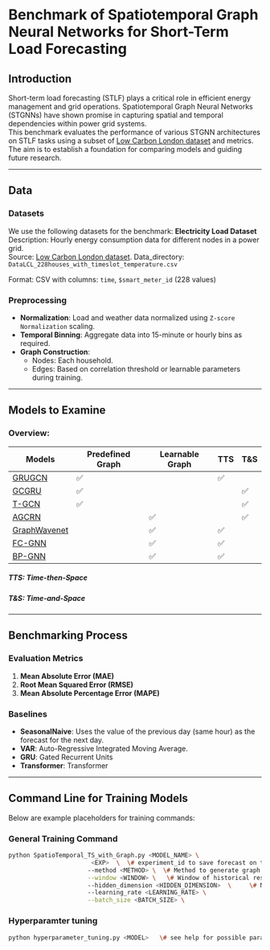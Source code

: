# Benchmark of Spatiotemporal Graph Neural Networks for Short-Term Load Forecasting

## Introduction
Short-term load forecasting (STLF) plays a critical role in efficient energy management and grid operations. Spatiotemporal Graph Neural Networks (STGNNs) have shown promise in capturing spatial and temporal dependencies within power grid systems.  
This benchmark evaluates the performance of various STGNN architectures on STLF tasks using a subset of [Low Carbon London dataset](https://data.london.gov.uk/dataset/low-carbon-london-electric-vehicle-load-profiles) and metrics. The aim is to establish a foundation for comparing models and guiding future research.

---

## Data
### Datasets
We use the following datasets for the benchmark:
**Electricity Load Dataset**  
   Description: Hourly energy consumption data for different nodes in a power grid.  
   Source: [Low Carbon London dataset](https://data.london.gov.uk/dataset/low-carbon-london-electric-vehicle-load-profiles).
   Data_directory: `DataLCL_228houses_with_timeslot_temperature.csv`

   Format: CSV with columns: `time`, `$smart_meter_id` (228 values) 
### Preprocessing
- **Normalization**: Load and weather data normalized using `Z-score Normalization` scaling.  
- **Temporal Binning**: Aggregate data into 15-minute or hourly bins as required.  
- **Graph Construction**:  
  - Nodes: Each household.  
  - Edges: Based on correlation threshold or learnable parameters during training.  

---

## Models to Examine

### Overview:
| Models         | Predefined Graph | Learnable Graph | TTS          | T&S          |
|----------------|------------------|-----------------|--------------|--------------|
| [GRUGCN](https://arxiv.org/abs/2103.07016)     | ✅               |                 | ✅           |              |
| [GCGRU](https://www.sciencedirect.com/science/article/pii/S0952197622003761)      | ✅               |                 |              | ✅           |
| [T-GCN](https://www.sciencedirect.com/science/article/pii/S0142061522006470)      | ✅               |                 |              | ✅           |
| [AGCRN](ttps://proceedings.neurips.cc/paper/2020/hash/ce1aad92b939420fc17005e5461e6f48-Abstract.html)      |                  | ✅              |              | ✅           |
| [GraphWavenet](https://ieeexplore-ieee-org.proxy.bnl.lu/document/9468666?arnumber=9468666)|                  | ✅              | ✅           |              |
|  [FC-GNN](https://arxiv.org/abs/2203.03423)   |                  | ✅              | ✅           |              |
| [BP-GNN](https://arxiv.org/abs/2203.03423)  |                  | ✅              | ✅           |              |

##### **TTS**: Time-then-Space
##### **T&S**: Time-and-Space
---

## Benchmarking Process
### Evaluation Metrics
1. **Mean Absolute Error (MAE)**  
2. **Root Mean Squared Error (RMSE)**  
3. **Mean Absolute Percentage Error (MAPE)**  

### Baselines
- **SeasonalNaive**: Uses the value of the previous day (same hour) as the forecast for the next day.  
- **VAR**: Auto-Regressive Integrated Moving Average.
- **GRU**: Gated Recurrent Units
- **Transformer**: Transformer
---

## Command Line for Training Models
Below are example placeholders for training commands:

### General Training Command
```bash
python SpatioTemporal_TS_with_Graph.py <MODEL_NAME> \
                       <EXP>  \  \# experiment_id to save forecast on test
                      --method <METHOD> \  \# Method to generate graph from similarity function, could be either euclidean, dtw, pearson, correntropy \
                      --window <WINDOW> \   \# Window of historical result
                      --hidden_dimension <HIDDEN_DIMENSION>  \     \# Number of hidden dimension for neural network (Look at model architecture in \custome_models)
                      --learning_rate <LEARNING_RATE> \
                      --batch_size <BATCH_SIZE> \

```

### Hyperparamter tuning
```bash
python hyperparameter_tuning.py <MODEL>   \# see help for possible parameter for <MODEL>
```


                      